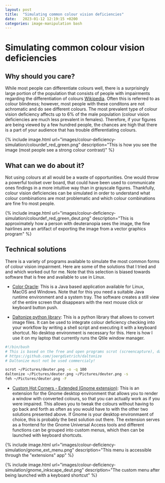 ```yaml
---
layout: post
title:  "Simulating common colour vision deficiencies"
date:   2023-01-12 12:19:15 +0200
categories: image-manipulation bash
---
```


# Simulating common colour vision deficiencies

## Why should you care?
While most people can differentiate colours well, there is a surprisingly large portion of the population that consists of people with impairments regarding the differentiation of colours [Wikipedia](https://en.wikipedia.org/wiki/Color_blindness). Often this is referred to as colour blindness; however, most people with these conditons are not achromatic and do see different colours. The most prevalent type of colour vision deficiency affects up to 6% of the male population (colour vision deficiencies are much less prevalent in females). Therefore, if your figures are being viewed by a few hundred people, the chances are high that there is a part of your audience that has trouble differentiating colours. 
 
{% include image.html url="images/colour-deficiency-simulation/colourdef_red_green.png" description="This is how you see the image (most people see a strong colour contrast)" %}


## What can we do about it?
Not using colours at all would be a waste of opportunities. One would throw a powerful toolset over board, that could have been used to communicate ones findings in a more intuitive way than in grayscale figures. Thankfully, colour vision deficiencies can be simulated in order to understand what colour combinations are most problematic and which colour combinations are fine fro most people.


{% include image.html url="images/colour-deficiency-simulation/colourdef_red_green_deut.png" description="This is approximately how a person with deuteranopia sees the image, the fine hairlines are an artifact of exporting the image from a vector graphics program" %}


## Technical solutions
There is a variety of programs available to simulate the most common forms of colour vision impairment. Here are some of the solutions that I tried and and which worked out for me. Note that this selection is biased towards software that is free and available to use in Linux.

- [Color Oracle](https://colororacle.org/): This is a Java based application available for Linux, MacOS and Windows. Note that for this you need a suitable Java runtime environment and a system tray. The software creates a still view of the entire screen that disappears with the next mouse click or keyboard button push.

- [Daltonize python library](https://github.com/joergdietrich/daltonize): This is a python library that allows to convert image files. It can be used to integrate colour deficiency checking into your workflow by writing a shell script and executing it with a keyboard shortcut. No desktop environment is necessary for this. Here is how I use it on my laptop that currently runs the Qtile window manager.

```bash
#!/bin/bash
# This is based on the free and open programs scrot (screencapture), daltonize (deuteranopia filter) and feh (imageviewer)
# https://github.com/joergdietrich/daltonize
# Daltonize must not be used commercialy!

scrot ~/Pictures/deuter.png -o -q 100
daltonize ~/Pictures/deuter.png ~/Pictures/deuter.png -s 
feh ~/Pictures/deuter.png -F
```   

- [Custom Hot Corners - Extended (Gnome extension)](https://github.com/G-dH/custom-hot-corners-extended): This is an extension for the Gnome desktop environment that allows you to render a window with converted colours, so that you can actually work as if you were impaired. This allows you to tweak the colours without having to go back and forth as often as you would have to with the other two solutions presented above. If Gnome is your desktop environmaent of choice, this is probably the best solution out there. The extension serves as a frontend for the Gnome Universal Access tools and different functions can be grouped into custom menus, which then can be launched with keyboard shortcuts. 


{% include image.html url="images/colour-deficiency-simulation/gnome_ext_menu.png" description="This menu is accessible through the "extensions" app" %}

{% include image.html url="images/colour-deficiency-simulation/gnome_inkscape_deut.png" description="The custom menu after being launched with a keyboard shortcut" %}


